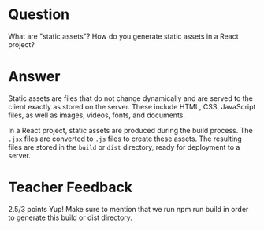 # Question

What are "static assets"? How do you generate static assets in a React project?

# Answer

Static assets are files that do not change dynamically and are served to the client exactly as stored on the server. These include HTML, CSS, JavaScript files, as well as images, videos, fonts, and documents.

In a React project, static assets are produced during the build process. The `.jsx` files are converted to `.js` files to create these assets. The resulting files are stored in the `build` or `dist` directory, ready for deployment to a server.

# Teacher Feedback

2.5/3 points
Yup! Make sure to mention that we run npm run build in order to generate this build or dist directory.